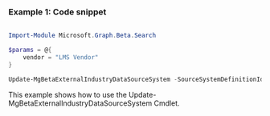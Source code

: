 ### Example 1: Code snippet

```powershell

Import-Module Microsoft.Graph.Beta.Search

$params = @{
	vendor = "LMS Vendor"
}

Update-MgBetaExternalIndustryDataSourceSystem -SourceSystemDefinitionId $sourceSystemDefinitionId -BodyParameter $params

```
This example shows how to use the Update-MgBetaExternalIndustryDataSourceSystem Cmdlet.

